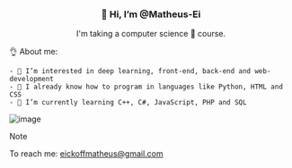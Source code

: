 <div align="center">
<h3>👋 Hi, I’m @Matheus-Ei</h3>
<p>I'm taking a computer science 🤖 course.</p>
</div>

<p>👌 About me:</p>

    - 👀 I’m interested in deep learning, front-end, back-end and web-development
    - 🧨 I already know how to program in languages ​​like Python, HTML and CSS
    - 🌱 I’m currently learning C++, C#, JavaScript, PHP and SQL

![image](https://github.com/Matheus-Ei/Matheus-Ei/assets/127603510/f1fe0e15-845d-4d4a-baae-712fe3fd16ce)

> [!NOTE]
> To reach me: eickoffmatheus@gmail.com
